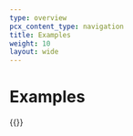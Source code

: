 ```yaml
---
type: overview
pcx_content_type: navigation
title: Examples 
weight: 10
layout: wide
---
```


# Examples 

{{<directory-listing>}}